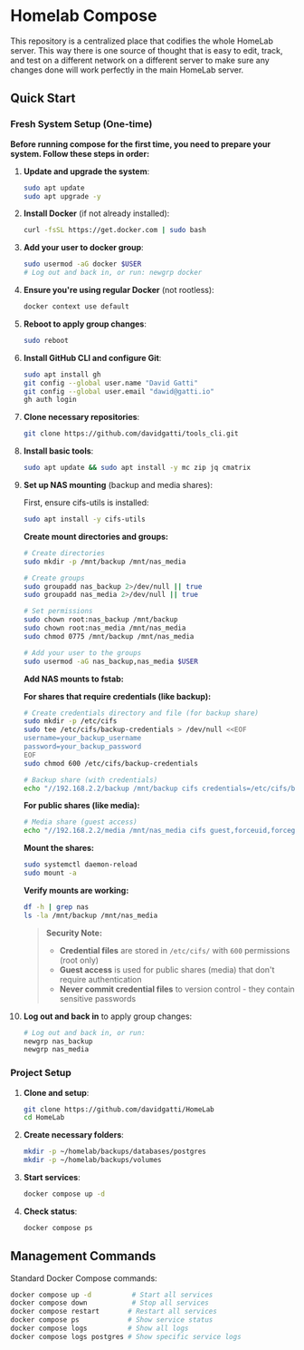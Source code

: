 # Homelab Compose

This repository is a centralized place that codifies the whole HomeLab server. This way there is one source of thought that is easy to edit, track, and test on a different network on a different server to make sure any changes done will work perfectly in the main HomeLab server.

## Quick Start

### Fresh System Setup (One-time)

**Before running compose for the first time, you need to prepare your system. Follow these steps in order:**

1. **Update and upgrade the system**:

   ```bash
   sudo apt update
   sudo apt upgrade -y
   ```

2. **Install Docker** (if not already installed):

   ```bash
   curl -fsSL https://get.docker.com | sudo bash
   ```

3. **Add your user to docker group**:

   ```bash
   sudo usermod -aG docker $USER
   # Log out and back in, or run: newgrp docker
   ```

4. **Ensure you're using regular Docker** (not rootless):

   ```bash
   docker context use default
   ```

5. **Reboot to apply group changes**:

   ```bash
   sudo reboot
   ```

6. **Install GitHub CLI and configure Git**:

   ```bash
   sudo apt install gh
   git config --global user.name "David Gatti"
   git config --global user.email "dawid@gatti.io"
   gh auth login
   ```

7. **Clone necessary repositories**:

   ```bash
   git clone https://github.com/davidgatti/tools_cli.git
   ```

8. **Install basic tools**:

   ```bash
   sudo apt update && sudo apt install -y mc zip jq cmatrix
   ```

9. **Set up NAS mounting** (backup and media shares):

   First, ensure cifs-utils is installed:

   ```bash
   sudo apt install -y cifs-utils
   ```

   **Create mount directories and groups:**

   ```bash
   # Create directories
   sudo mkdir -p /mnt/backup /mnt/nas_media
   
   # Create groups
   sudo groupadd nas_backup 2>/dev/null || true
   sudo groupadd nas_media 2>/dev/null || true
   
   # Set permissions
   sudo chown root:nas_backup /mnt/backup
   sudo chown root:nas_media /mnt/nas_media
   sudo chmod 0775 /mnt/backup /mnt/nas_media
   
   # Add your user to the groups
   sudo usermod -aG nas_backup,nas_media $USER
   ```

   **Add NAS mounts to fstab:**

   **For shares that require credentials (like backup):**

   ```bash
   # Create credentials directory and file (for backup share)
   sudo mkdir -p /etc/cifs
   sudo tee /etc/cifs/backup-credentials > /dev/null <<EOF
   username=your_backup_username
   password=your_backup_password
   EOF
   sudo chmod 600 /etc/cifs/backup-credentials
   
   # Backup share (with credentials)
   echo "//192.168.2.2/backup /mnt/backup cifs credentials=/etc/cifs/backup-credentials,uid=1000,gid=1000,file_mode=0664,dir_mode=0775,vers=2.0 0 0" | sudo tee -a /etc/fstab
   ```

   **For public shares (like media):**

   ```bash
   # Media share (guest access)
   echo "//192.168.2.2/media /mnt/nas_media cifs guest,forceuid,forcegid,uid=0,gid=nas_media,file_mode=0664,dir_mode=0775,rw,vers=2.0 0 0" | sudo tee -a /etc/fstab
   ```

   **Mount the shares:**

   ```bash
   sudo systemctl daemon-reload
   sudo mount -a
   ```

   **Verify mounts are working:**

   ```bash
   df -h | grep nas
   ls -la /mnt/backup /mnt/nas_media
   ```

   > **Security Note:**
   > - **Credential files** are stored in `/etc/cifs/` with `600` permissions (root only)
   > - **Guest access** is used for public shares (media) that don't require authentication
   > - **Never commit credential files** to version control - they contain sensitive passwords

10. **Log out and back in** to apply group changes:

    ```bash
    # Log out and back in, or run:
    newgrp nas_backup
    newgrp nas_media
    ```

### Project Setup

1. **Clone and setup**:

   ```bash
   git clone https://github.com/davidgatti/HomeLab
   cd HomeLab
   ```

2. **Create necessary folders**:

   ```bash
   mkdir -p ~/homelab/backups/databases/postgres
   mkdir -p ~/homelab/backups/volumes
   ```

3. **Start services**:

   ```bash
   docker compose up -d
   ```

4. **Check status**:

   ```bash
   docker compose ps
   ```

## Management Commands

Standard Docker Compose commands:

```bash
docker compose up -d          # Start all services
docker compose down           # Stop all services
docker compose restart       # Restart all services
docker compose ps            # Show service status
docker compose logs          # Show all logs
docker compose logs postgres # Show specific service logs
```
